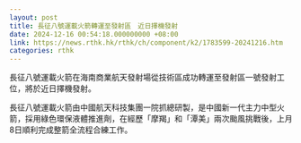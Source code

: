 ```yaml
---
layout: post
title: 長征八號運載火箭轉運至發射區　近日擇機發射
date: 2024-12-16 00:54:18.000000000 +08:00
link: https://news.rthk.hk/rthk/ch/component/k2/1783599-20241216.htm
categories: rthk
---
```


長征八號運載火箭在海南商業航天發射場從技術區成功轉運至發射區一號發射工位，將於近日擇機發射。

長征八號運載火箭由中國航天科技集團一院抓總研製，是中國新一代主力中型火箭，採用綠色環保液體推進劑，在經歷「摩羯」和「潭美」兩次颱風挑戰後，上月8日順利完成整箭全流程合練工作。

